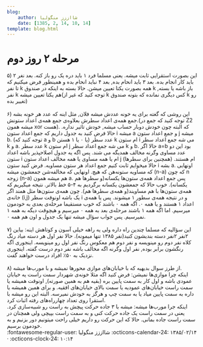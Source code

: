 ```yaml
---
blog:
    author: شااززز منگولیا
    date: [1385, 2, 14, 10, 14]
template: blog.html
---
```

# مرحله ۲ روز دوم

<div class="cnt">
۵) این بصورت استقرایی ثابت میشه. یعنی مسلما فرد ۱ باید دره یک رو باز کنه. بعد نغر ۲ باید کار انجام بده. بعد ۳ باید انحام بده, بعد ۴ نباید انحام بده و همینطور فرض میکنیم که تا نفر k همه بصورت یکتا تعیین میشن. حالا بسته به اینکه در صندوق k باز باشه یا بسته, نفر k هم یکتا تعیین میشه(توجه کنید که غیر از k کس دیگری نمانده که بتونه صندوق k رو تغییر بده)<br/><br/>۶) این روشی که گغته برای یه خونه عددش میشه فلان, مثل اینه که عدد هر خونه بشه جمع همه‌ی اعداد سطرش بعلاوه‌ی جمع همه‌ی اعداد ستونش.(توجه کنید که جمع در Z2 میشه همون xor هست). که البته چون خودش دوبار حساب میشه, خودش تاثیر نداره. حالا فرض کنید به جدول داریم که جمع اعداد ستون i میشه a و جمع اعداد ستون j میشه b. (توجه کنید که a و b یا ۰ یا ۱ هستن) عدد سطر k ام ستون i می شه جمع اعداد سطر k و a. عدد سطر k ام ستون j می شه جمع اعداد سطر k و b. حالا اگر a=b بود این دو عدد مساوی وگرنه مخالف همدیگه می شند. پس اگه یه جدول اصلاحپذیر باشه اعداد ستون i ام یا همه مساوی یا همه مخالف اعداد ستون j ام هستند. (همچنین برای سطرها) حالا میخوایم ثابت کنیم جمع اعداد هر ستون مساویه. فرض کنید ستون i بشه a. اونهایی که مساویه ستونه‌هن که هیچ. اونهایی که مخالفه‌شن جمعشون  میشه (n-a) که چون n زوجه (n-a) هم میشه همون a. پس جمع اعداد همه‌ی ستون‌ها یکسانه(و سطرها هم یکسانه). خوب حالا که جمعشون یکسانه برگردیم به ۴-۵ خط بالاتر. نتیجه میگیریم که همه‌ی ستون‌ها با هم مساویند(و همه‌ی سطرها هم). چون همه‌ی ستون‌ها مثل همند اگر خانه‌ی (i,j) یک باشه اونوقت سطر i و در نتیجه همه‌ی سطور ۱ میشوند. پس یا همه‌ی اعداد ۱‍ هستند و یا همه ۰. اگه همه ۰ باشند که خوب مستقیما مرحله‌ی بعدی به خودمون میرسیم. اما اگه همه ۱ باشند مرحله‌ی بعد به همه ۰ میرسیم و هیچوقت دیگه به همه ۱ نمیرسیم. پس جواب سؤال میشه تنها یک جدول و اون هم همه ۰.<br/><br/>۷) این سؤالیه که مسلما چندین راه داره ولی یه راهه خیلی آسون و کوتاهش اینه: بیاین ۲نفر ۲نفر دسته بندیشون کنید(نفر ۱۳۸۵ تنها میمونه). حالا نفر اول هر دسته میاد رنگ کلاه نفر دوم رو مینویسه و نفر دوم هم معکوس رنگ نفر اول رو مینویسه. اینجوری اگه رنگشون برابر بوده, نفر اول وگرنه اگه مخالف باشه نفر دوم درست گفته. اینجوری نزدیک به ۵۰٪ افراد درست خواهند گفت.<br/><br/>۸) از طرز سوال بدیهیه که با خیابان‌های موازی محورها نمیشه و با مورب‌ها میشه.<br/>اینکه چرا موازی‌ها نمیشن: فرض کنید اگه مثلا خونه‌ی شهردار سمت راست یه خیابان عمودی باشه و اول کار به سمت پایین بره (بقیه هم به همین صورته), اونوقت همیشه یا سمت راست خیابان‌های عمودیه یا سمت بالای خیابان‌های افقیه. و برای همین همیشه یا داره به سمت پایین میاد یا به سمت چپ و هرگز به خودش نمیرسه. البته این رو میشه با استقرا روی تعداد چهارراه‌های رفته اثبات کرد.<br/>اینکه جرا مورب‌ها میشه: میشه با ۳ جاده حرکت پیچش به راست رو شبیه‌سازی کرد. یعنی در سمت راست یک جاده حرکت کنی و به سمت راست بپیچی ولی همچنان در سمت راست جاده بمانی. حالا که این حرکت رو داریم خیلی راحت میتونیم دور بزنیم و به خودمون برسیم.
</div>

<div class="blog-info" markdown>
<span class="blog-author">
:fontawesome-regular-user: شااززز منگولیا
</span>
<span class="blog-date">
:octicons-calendar-24: ۱۳۸۵/۰۲/۱۴ · :octicons-clock-24: ۱۰:۱۴
</span>
</div>

